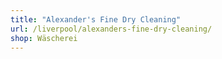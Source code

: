 ```yaml
---
title: "Alexander's Fine Dry Cleaning"
url: /liverpool/alexanders-fine-dry-cleaning/
shop: Wäscherei
---
```


